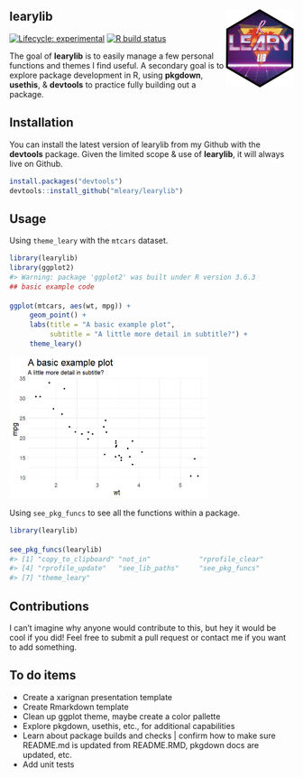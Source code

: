 
<!-- README.md is generated from README.Rmd. Please edit that file -->

## learylib <img src="man/figures/logo.png" align="right" alt="" width="120" />

<!-- badges: start -->

[![Lifecycle:
experimental](https://img.shields.io/badge/lifecycle-experimental-orange.svg)](https://www.tidyverse.org/lifecycle/#experimental)
[![R build
status](https://github.com/mleary/learylib/workflows/R-CMD-check/badge.svg)](https://github.com/mleary/learylib/actions)
<!-- badges: end -->

The goal of **learylib** is to easily manage a few personal functions
and themes I find useful. A secondary goal is to explore package
development in R, using **pkgdown**, **usethis**, & **devtools** to
practice fully building out a package.

## Installation

You can install the latest version of learylib from my Github with the
**devtools** package. Given the limited scope & use of **learylib**, it
will always live on Github.

``` r
install.packages("devtools")
devtools::install_github("mleary/learylib")
```

## Usage

Using `theme_leary` with the `mtcars` dataset.

``` r
library(learylib)
library(ggplot2)
#> Warning: package 'ggplot2' was built under R version 3.6.3
## basic example code

ggplot(mtcars, aes(wt, mpg)) +
     geom_point() +
     labs(title = "A basic example plot",
          subtitle = "A little more detail in subtitle?") +
     theme_leary()
```

<img src="man/figures/README-example1-1.png" width="70%" />

Using `see_pkg_funcs` to see all the functions within a package.

``` r
library(learylib)

see_pkg_funcs(learylib)
#> [1] "copy_to_clipboard" "not_in"            "rprofile_clear"   
#> [4] "rprofile_update"   "see_lib_paths"     "see_pkg_funcs"    
#> [7] "theme_leary"
```

## Contributions

I can’t imagine why anyone would contribute to this, but hey it would be
cool if you did\! Feel free to submit a pull request or contact me if
you want to add something.

## To do items

  - Create a xarignan presentation template
  - Create Rmarkdown template
  - Clean up ggplot theme, maybe create a color pallette
  - Explore pkgdown, usethis, etc., for additional capabilities
  - Learn about package builds and checks | confirm how to make sure
    README.md is updated from README.RMD, pkgdown docs are updated, etc.
  - Add unit tests
